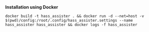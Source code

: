**Installation using Docker**

`docker build -t hass_assister . && docker run -d --net=host -v $(pwd)/config:/root/.config/hass_assister.settings --name hass_assister hass_assister && docker logs -f hass_assister`